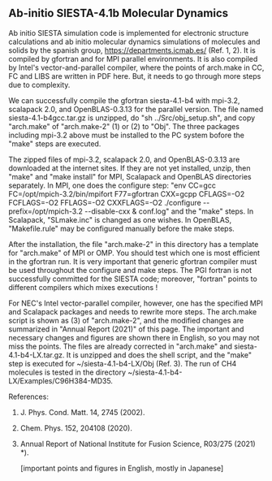 ## Ab-initio SIESTA-4.1b Molecular Dynamics ##

Ab initio SIESTA simulation code is implemented for electronic structure calculations and ab initio molecular dynamics simulations of molecules and solids by the spanish group, https://departments.icmab.es/ (Ref. 1, 2). It is compiled by gfortran and for MPI parallel environments. It is also compiled by Intel's vector-and-parallel compiler, where the points of arch.make in CC, FC and LIBS are written in PDF here. But, it needs to go through more steps due to complexity.

We can successfully compile the gfortran siesta-4.1-b4 with mpi-3.2, scalapack 2.0, and OpenBLAS-0.3.13 for the parallel version. The file named siesta-4.1-b4gcc.tar.gz is unzipped, do "sh ../Src/obj_setup.sh", and copy "arch.make" of "arch.make-2" (1) or (2) to "Obj". The three packages including mpi-3.2 above must be installed to the PC system bofore the "make" steps are executed.

The zipped files of mpi-3.2, scalapack 2.0, and OpenBLAS-0.3.13 are downloaded at the internet sites. If they are not yet installed, unzip, then "make" and "make install" for MPI, Scalapack and OpenBLAS directories separately. In MPI, one does the configure step: "env CC=gcc FC=/opt/mpich-3.2/bin/mpifort F77=gfortran CXX=gcpp CFLAGS=-O2 FCFLAGS=-O2 FFLAGS=-O2 CXXFLAGS=-O2 ./configure --prefix=/opt/mpich-3.2 --disable-cxx & conf.log" and the "make" steps. In Scalapack, "SLmake.inc" is changed as one wishes. In OpenBLAS, "Makefile.rule" may be configured manually before the make steps. 

After the installation, the file "arch.make-2" in this directory has a template for "arch.make" of MPI or OMP. You should test which one is most efficient in the gfortran run.
It is very important that generic gfortran compiler must be used throughout the configure and make steps. The PGI fortran is not successfully committed for the SIESTA code;
moreover, "fortran" points to different compilers which mixes executions !

For NEC's Intel vector-parallel compiler, however, one has the specified MPI and Scalapack packages and needs to rewrite more steps. The arch.make script is shown as (3) of "arch.make-2", and the modified changes are summarized in "Annual Report (2021)" of this page. The important and necessary changes and figures are shown there in English, so you may not miss the points. The files are already corrected in "arch.make" and siesta-4.1-b4-LX.tar.gz. It is unzipped and does the shell script, and the "make" step is executed for ~/siesta-4.1-b4-LX/Obj (Ref. 3).
The run of CH4 molecules is tested in the directory ~/siesta-4.1-b4-LX/Examples/C96H384-MD35.

References:

1. J. Phys. Cond. Matt. 14, 2745 (2002).
2. Chem. Phys. 152, 204108 (2020).
3. Annual Report of National Institute for Fusion Science, R03/275 (2021) *).

   [important points and figures in English, mostly in Japanese]


